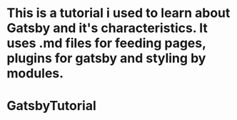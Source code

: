 This is a tutorial i used to learn about Gatsby and it's characteristics. It uses .md files for feeding pages, plugins for gatsby and styling by modules.
=======
# GatsbyTutorial
